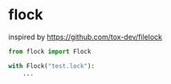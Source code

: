 # flock

inspired by https://github.com/tox-dev/filelock

```python
from flock import Flock

with Flock("test.lock"):
    ...
```
